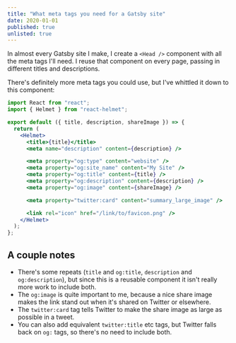 ```yaml
---
title: "What meta tags you need for a Gatsby site"
date: 2020-01-01
published: true
unlisted: true
---
```


In almost every Gatsby site I make, I create a `<Head />` component with all the meta tags I'll need. I reuse that component on every page, passing in different titles and descriptions.

There's definitely more meta tags you could use, but I've whittled it down to this component:

```jsx
import React from "react";
import { Helmet } from "react-helmet";

export default ({ title, description, shareImage }) => {
  return (
    <Helmet>
      <title>{title}</title>
      <meta name="description" content={description} />

      <meta property="og:type" content="website" />
      <meta property="og:site_name" content="My Site" />
      <meta property="og:title" content={title} />
      <meta property="og:description" content={description} />
      <meta property="og:image" content={shareImage} />

      <meta property="twitter:card" content="summary_large_image" />

      <link rel="icon" href="/link/to/favicon.png" />
    </Helmet>
  );
};
```

## A couple notes

- There's some repeats (`title` and `og:title`, `description` and `og:description`), but since this is a reusable component it isn't really more work to include both.
- The `og:image` is quite important to me, because a nice share image makes the link stand out when it's shared on Twitter or elsewhere.
- The `twitter:card` tag tells Twitter to make the share image as large as possible in a tweet.
- You can also add equivalent `twitter:title` etc tags, but Twitter falls back on `og:` tags, so there's no need to include both.
